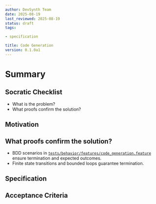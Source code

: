 ```yaml
---
author: DevSynth Team
date: 2025-08-19
last_reviewed: 2025-08-19
status: draft
tags:

- specification

title: Code Generation
version: 0.1.0a1
---
```


<!--
Required metadata fields:
- author: document author
- date: creation date
- last_reviewed: last review date
- status: draft | review | published
- tags: search keywords
- title: short descriptive name
- version: specification version
-->

# Summary

## Socratic Checklist
- What is the problem?
- What proofs confirm the solution?

## Motivation

## What proofs confirm the solution?
- BDD scenarios in [`tests/behavior/features/code_generation.feature`](../../tests/behavior/features/code_generation.feature) ensure termination and expected outcomes.
- Finite state transitions and bounded loops guarantee termination.


## Specification

## Acceptance Criteria
